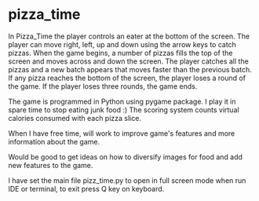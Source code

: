 # pizza_time


In Pizza_Time the player controls an eater at the bottom of the screen. The player can move right, left, up and down using the arrow keys to catch pizzas. When the game begins, a number of pizzas fills the top of the screen and moves across and down the screen. The player catches all the pizzas and a new batch appears that moves faster than the previous batch. If any pizza reaches the bottom of the screen, the player loses a round of the game. If the player loses three rounds, the game ends. 

The game is programmed in Python using pygame package. I play it in spare time to stop eating junk food :)  The scoring system counts virtual calories consumed with each pizza slice. 

When I have free time, will work to improve game's features and more information about the game.

Would be good to get ideas on how to diversify images for food and add new features to the game.

I have set the main file pizz_time.py to open in full screen mode when run IDE or terminal, to exit press Q key on keyboard.
